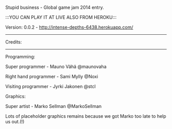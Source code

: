 Stupid business - Global game jam 2014 entry.

:::YOU CAN PLAY IT AT LIVE ALSO FROM HEROKU:::

Version: 0.0.2 - http://intense-depths-6438.herokuapp.com/

----------------------------------------------------------------

Credits:

----------------------------------------------------------------

Programming:


Super programmer - Mauno Vähä @maunovaha

Right hand programmer - Sami Mylly @Noxi

Visiting programmer - Jyrki Jakonen @stcl


Graphics:

Super artist - Marko Sellman @MarkoSellman 

Lots of placeholder graphics remains because we got Marko too late to help us out.(!)
